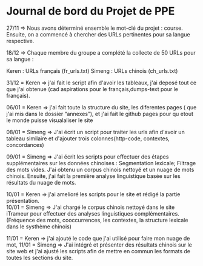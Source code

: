 # Journal de bord du Projet de PPE
27/11 => Nous avons déterminé ensemble le mot-clé du projet : course. Ensuite, on a commencé à chercher des URLs pertinentes pour sa langue respective.  

18/12 => Chaque membre du groupe a complété la collecte de 50 URLs pour sa langue :

Keren : URLs français (fr_urls.txt)
Simeng : URLs chinois (ch_urls.txt)

31/12 = Keren => j'ai fait le script afin d'avoir les tableaux, j'ai deposé tout ce que j'ai obtenue (cad aspirations pour le français,dumps-text pour le français). 

06/01 = Keren => j'ai fait toute la structure du site, les diferentes pages ( que j'ai mis dans le dossier “annexes”), et j'ai fait le github pages pour qu etout le monde puisse visualaliser le site
  
08/01 = Simeng => J'ai écrit un script pour traiter les urls afin d'avoir un tableau similaire et d'ajouter trois colonnes(http-code, contextes, concordances)  

09/01 = Simeng => J'ai écrit les scripts pour effectuer des étapes supplémentaires sur les données chinoises : Segmentation lexicale; Filtrage des mots vides. J'ai obtenu un corpus chinois nettoyé et un nuage de mots chinois. Ensuite, j'ai fait la première analyse linguistique basée sur les résultats du nuage de mots.

10/01 = Keren => j'ai amelioré les scripts pour le site et rédigé la partie présentation.  
10/01 = Simeng => J'ai chargé le corpus chinois nettoyé dans le site  iTrameur pour effectuer des analyses linguistiques complémentaires.(Fréquence des mots, cooccurrences, les contextes, la structure lexicale dans le systhème chinois)

11/01 = Keren => j'ai ajouté le code que j'ai utilisé pour faire mon nuage de mot, 
11/01 = Simeng => J'ai intégré et présenter des résultats chinois sur le site web et j'ai ajusté les scripts afin de mettre en commun les formats de toutes les sections du site. 
